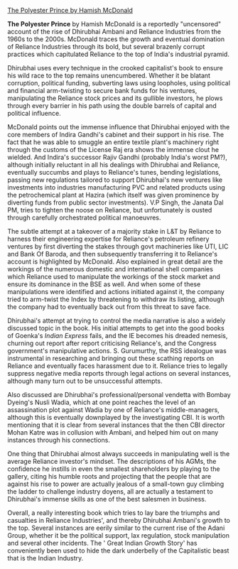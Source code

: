 [The Polyester Prince by Hamish McDonald](https://www.goodreads.com/book/show/265513.The_Polyester_Prince)


**The Polyester Prince** by Hamish McDonald is a reportedly "uncensored" account of the rise of Dhirubhai Ambani and Reliance Industries from the 1960s to the 2000s. McDonald traces the growth and eventual domination of Reliance Industries through its bold, but several brazenly corrupt practices which capitulated Reliance to the top of India's industrial pyramid. 

Dhirubhai uses every technique in the crooked capitalist's book to ensure his wild race to the top remains unencumbered. Whether it be blatant corruption, political funding, subverting laws using loopholes, using political and financial arm-twisting to secure bank funds for his ventures, manipulating the Reliance stock prices and its gullible investors, he plows through every barrier in his path using the double barrels of capital and political influence.

McDonald points out the immense influence that Dhirubhai enjoyed with the core members of Indira Gandhi's cabinet and their support in his rise. The fact that he was able to smuggle an entire textile plant's machinery right through the customs of the License Raj era shows the immense clout he wielded. And Indira's successor Rajiv Gandhi (probably India's worst PM?), although initially reluctant in all his dealings with Dhirubhai and Reliance, eventually succumbs and plays to Reliance's tunes, bending legislations, passing new regulations tailored to support Dhirubhai's new ventures like investments into industries manufacturing PVC and related products using the petrochemical plant at Hazira (which itself was given prominence by diverting funds from public sector investments). V.P Singh, the Janata Dal PM, tries to tighten the noose on Reliance, but unfortunately is ousted through carefully orchestrated political manoeuvres. 

The subtle attempt at a takeover of a majority stake in L&T by Reliance to harness their engineering expertise for Reliance's petroleum refinery ventures by first diverting the stakes through govt machineries like UTI, LIC and Bank Of Baroda, and then subsequently transferring it to Reliance's account is highlighted by McDonald. Also explained in great detail are the workings of the numerous domestic and international shell companies which Reliance used to manipulate the workings of the stock market and ensure its dominance in the BSE as well. And when some of these manipulations were identified and actions initiated against it, the company tried to arm-twist the Index by threatening to withdraw its listing, although the company had to eventually back out from this threat to save face.

Dhirubhai's attempt at trying to control the media narrative is also a widely discussed topic in the book. His initial attempts to get into the good books of Goenka's *Indian Express* fails, and the IE becomes his dreaded nemesis, churning out report after report criticising Reliance's, and the Congress government's manipulative actions. S. Gurumurthy, the RSS idealogue was instrumental in researching and bringing out these scathing reports on Reliance and eventually faces harassment due to it. Reliance tries to legally suppress negative media reports through legal actions on several instances, although many turn out to be unsuccessful attempts.

Also discussed are Dhirubhai's professional/personal vendetta with Bombay Dyeing's Nusli Wadia, which at one point reaches the level of an assassination plot against Wadia by one of Reliance's middle-managers, although this is eventually downplayed by the investigating CBI. It is worth mentioning that it is clear from several instances that the then CBI director Mohan Katre was in collusion with Ambani, and helped him out on many instances through his connections.

One thing that Dhirubhai almost always succeeds in manipulating well is the average Reliance investor's mindset. The descriptions of his AGMs, the confidence he instills in even the smallest shareholders by playing to the gallery, citing his humble roots and projecting that the people that are against his rise to power are actually jealous of a small-town guy climbing the ladder to challenge industry doyens, all are actually a testament to Dhirubhai's immense skills as one of the best salesmen in business.

Overall, a really interesting book which tries to lay bare the triumphs and casualties in Reliance Industries', and thereby Dhirubhai Ambani's growth to the top. Several instances are eerily similar to the current rise of the Adani Group, whether it be the political support, lax regulation, stock manipulation and several other incidents. The ' Great Indian Growth Story' has conveniently been used to hide the dark underbelly of the Capitalistic beast that is the Indian Industry.
